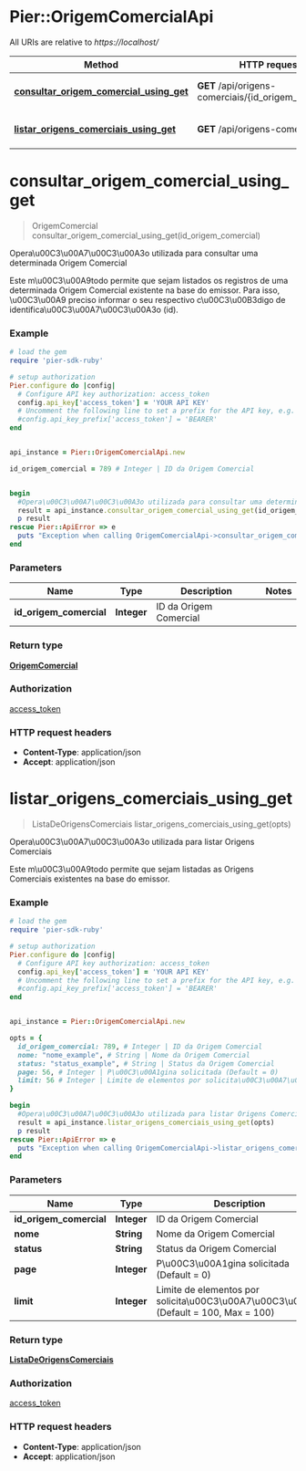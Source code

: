 # Pier::OrigemComercialApi

All URIs are relative to *https://localhost/*

Method | HTTP request | Description
------------- | ------------- | -------------
[**consultar_origem_comercial_using_get**](OrigemComercialApi.md#consultar_origem_comercial_using_get) | **GET** /api/origens-comerciais/{id_origem_comercial} | Opera\u00C3\u00A7\u00C3\u00A3o utilizada para consultar uma determinada Origem Comercial 
[**listar_origens_comerciais_using_get**](OrigemComercialApi.md#listar_origens_comerciais_using_get) | **GET** /api/origens-comerciais | Opera\u00C3\u00A7\u00C3\u00A3o utilizada para listar Origens Comerciais 




# **consultar_origem_comercial_using_get**
> OrigemComercial consultar_origem_comercial_using_get(id_origem_comercial)

Opera\u00C3\u00A7\u00C3\u00A3o utilizada para consultar uma determinada Origem Comercial 

Este m\u00C3\u00A9todo permite que sejam listados os registros de uma determinada Origem Comercial existente na base do emissor. Para isso, \u00C3\u00A9 preciso informar o seu respectivo c\u00C3\u00B3digo de identifica\u00C3\u00A7\u00C3\u00A3o (id). 

### Example
```ruby
# load the gem
require 'pier-sdk-ruby'

# setup authorization 
Pier.configure do |config|
  # Configure API key authorization: access_token
  config.api_key['access_token'] = 'YOUR API KEY'
  # Uncomment the following line to set a prefix for the API key, e.g. 'BEARER' (defaults to nil)
  #config.api_key_prefix['access_token'] = 'BEARER'
end


api_instance = Pier::OrigemComercialApi.new

id_origem_comercial = 789 # Integer | ID da Origem Comercial


begin
  #Opera\u00C3\u00A7\u00C3\u00A3o utilizada para consultar uma determinada Origem Comercial 
  result = api_instance.consultar_origem_comercial_using_get(id_origem_comercial)
  p result
rescue Pier::ApiError => e
  puts "Exception when calling OrigemComercialApi->consultar_origem_comercial_using_get: #{e}"
end
```

### Parameters

Name | Type | Description  | Notes
------------- | ------------- | ------------- | -------------
 **id_origem_comercial** | **Integer**| ID da Origem Comercial | 


### Return type

[**OrigemComercial**](OrigemComercial.md)

### Authorization

[access_token](../README.md#access_token)

### HTTP request headers

 - **Content-Type**: application/json
 - **Accept**: application/json




# **listar_origens_comerciais_using_get**
> ListaDeOrigensComerciais listar_origens_comerciais_using_get(opts)

Opera\u00C3\u00A7\u00C3\u00A3o utilizada para listar Origens Comerciais 

Este m\u00C3\u00A9todo permite que sejam listadas as Origens Comerciais existentes na base do emissor.

### Example
```ruby
# load the gem
require 'pier-sdk-ruby'

# setup authorization 
Pier.configure do |config|
  # Configure API key authorization: access_token
  config.api_key['access_token'] = 'YOUR API KEY'
  # Uncomment the following line to set a prefix for the API key, e.g. 'BEARER' (defaults to nil)
  #config.api_key_prefix['access_token'] = 'BEARER'
end


api_instance = Pier::OrigemComercialApi.new

opts = { 
  id_origem_comercial: 789, # Integer | ID da Origem Comercial
  nome: "nome_example", # String | Nome da Origem Comercial
  status: "status_example", # String | Status da Origem Comercial
  page: 56, # Integer | P\u00C3\u00A1gina solicitada (Default = 0)
  limit: 56 # Integer | Limite de elementos por solicita\u00C3\u00A7\u00C3\u00A3o (Default = 100, Max = 100)
}

begin
  #Opera\u00C3\u00A7\u00C3\u00A3o utilizada para listar Origens Comerciais 
  result = api_instance.listar_origens_comerciais_using_get(opts)
  p result
rescue Pier::ApiError => e
  puts "Exception when calling OrigemComercialApi->listar_origens_comerciais_using_get: #{e}"
end
```

### Parameters

Name | Type | Description  | Notes
------------- | ------------- | ------------- | -------------
 **id_origem_comercial** | **Integer**| ID da Origem Comercial | [optional] 
 **nome** | **String**| Nome da Origem Comercial | [optional] 
 **status** | **String**| Status da Origem Comercial | [optional] 
 **page** | **Integer**| P\u00C3\u00A1gina solicitada (Default = 0) | [optional] 
 **limit** | **Integer**| Limite de elementos por solicita\u00C3\u00A7\u00C3\u00A3o (Default = 100, Max = 100) | [optional] 


### Return type

[**ListaDeOrigensComerciais**](ListaDeOrigensComerciais.md)

### Authorization

[access_token](../README.md#access_token)

### HTTP request headers

 - **Content-Type**: application/json
 - **Accept**: application/json





